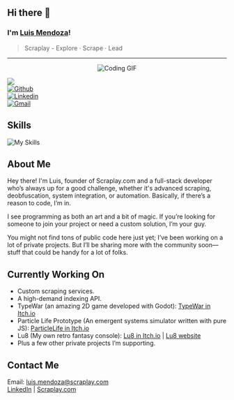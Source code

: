 ## Hi there 👋  
### I'm [Luis Mendoza](https://scraplay.com)!  
> Scraplay - Explore · Scrape · Lead
---
<div align="center">
  <img src="https://media2.giphy.com/media/v1.Y2lkPTc5MGI3NjExa2l1NHppczhvNGkyeXZ4MGdlZTJrdmt3ZGloOTVvNm40Y2MyaGFmNyZlcD12MV9pbnRlcm5hbF9naWZfYnlfaWQmY3Q9Zw/qqDVCetD9mhYLyoies/giphy.gif" alt="Coding GIF"/>
</div>

![](https://komarev.com/ghpvc/?username=luismendoza-ec&base=1226&style=flat)  
[![Github](https://img.shields.io/badge/-Github-000?style=flat&logo=Github&logoColor=white)](https://github.com/luismendoza-ec)  
[![Linkedin](https://img.shields.io/badge/-LinkedIn-blue?style=flat&logo=Linkedin&logoColor=white)](https://www.linkedin.com/in/luis-mendoza-b7b563261/)  
[![Gmail](https://img.shields.io/badge/-Gmail-c14438?style=flat&logo=Gmail&logoColor=white)](mailto:luis.mendoza@scraplay.com)

## Skills
![My Skills](https://skillicons.dev/icons?i=cs,cpp,cloudflare,bots,docker,dotnet,html,css,js,linux,mongodb,mysql,nodejs,php,postgres,py,vite,vue,wasm)

## About Me
Hey there! I'm Luis, founder of Scraplay.com and a full-stack developer who’s always up for a good challenge, whether it's advanced scraping, deobfuscation, system integration, or automation. Basically, if there’s a reason to code, I’m in.

I see programming as both an art and a bit of magic. If you’re looking for someone to join your project or need a custom solution, I’m your guy.

You might not find tons of public code here just yet; I’ve been working on a lot of private projects. But I’ll be sharing more with the community soon—stuff that could be handy for a lot of folks.

## Currently Working On
- Custom scraping services.
- A high-demand indexing API.
- TypeWar (an amazing 2D game developed with Godot): [TypeWar in Itch.io](https://luismendoza-ec.itch.io/typewar)
- Particle Life Prototype (An emergent systems simulator written with pure JS): [ParticleLife in Itch.io](https://luismendoza-ec.itch.io/particles-life-prototype)
- Lu8 (My own retro fantasy console): [Lu8 in Itch.io](https://luismendoza-ec.itch.io/lu8)  |  [Lu8 website](https://lu8.dev)
- Plus a few other private projects I’m supporting.

## Contact Me
Email: luis.mendoza@scraplay.com  
[LinkedIn](https://www.linkedin.com/in/luis-mendoza-b7b563261/) | [Scraplay.com](https://scraplay.com)
